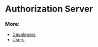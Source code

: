 # Authorization Server

### More:

* [Developers](http://castlecraft.gitlab.io/building-blocks)
* [Users](https://gitlab.com/castlecraft/building-blocks/wikis/home)
